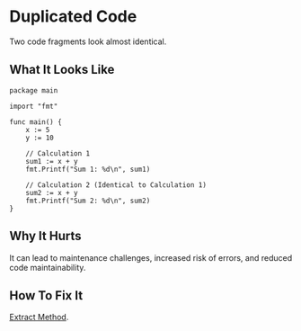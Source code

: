 # Duplicated Code

Two code fragments look almost identical.


## What It Looks Like

```
package main

import "fmt"

func main() {
    x := 5
    y := 10

    // Calculation 1
    sum1 := x + y
    fmt.Printf("Sum 1: %d\n", sum1)

    // Calculation 2 (Identical to Calculation 1)
    sum2 := x + y
    fmt.Printf("Sum 2: %d\n", sum2)
}
```

## Why It Hurts

It can lead to maintenance challenges, increased risk of errors, and reduced code maintainability.


## How To Fix It

[Extract Method](.../refactorings/extract-method.md).

